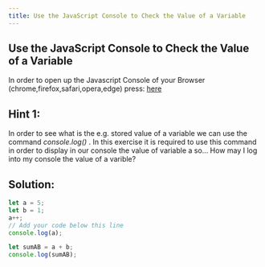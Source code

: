 ```yaml
---
title: Use the JavaScript Console to Check the Value of a Variable
---
```

## Use the JavaScript Console to Check the Value of a Variable

In order to open up the Javascript Console of your Browser (chrome,firefox,safari,opera,edge) press: [here](https://github.com/freeCodeCamp/guide/blob/master/src/pages/certifications/javascript-algorithms-and-data-structures/debugging/understanding-the-differences-between-the-freecodecamp-and-browser-console/index.md)

## Hint 1:
In order to see what is the e.g. stored value of a variable we can use the command *console.log()* .
In this exercise it is required to use this command in order to display in our console the value of variable a so... How may I log into my console the value of a varible?

## Solution:
```` javascript
let a = 5;
let b = 1;
a++;
// Add your code below this line
console.log(a);

let sumAB = a + b;
console.log(sumAB);
````
